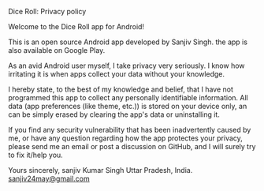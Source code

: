 Dice Roll: Privacy policy

Welcome to the Dice Roll app for Android!

This is an open source Android app developed by Sanjiv Singh. the app is also available on Google Play.

As an avid Android user myself, I take privacy very seriously. I know how irritating it is when apps collect your data without your knowledge.

I hereby state, to the best of my knowledge and belief, that I have not programmed this app to collect any personally identifiable information. 
All data (app preferences (like theme, etc.)) is stored on your device only, an can be simply erased by clearing the app's data or uninstalling it.

If you find any security vulnerability that has been inadvertently caused by me, or have any question regarding how the app protectes your privacy, please send me an email or post a discussion on GitHub, and I will surely try to fix it/help you.

Yours sincerely,
sanjiv Kumar Singh
Uttar Pradesh, India.
sanjiv24may@gmail.com
